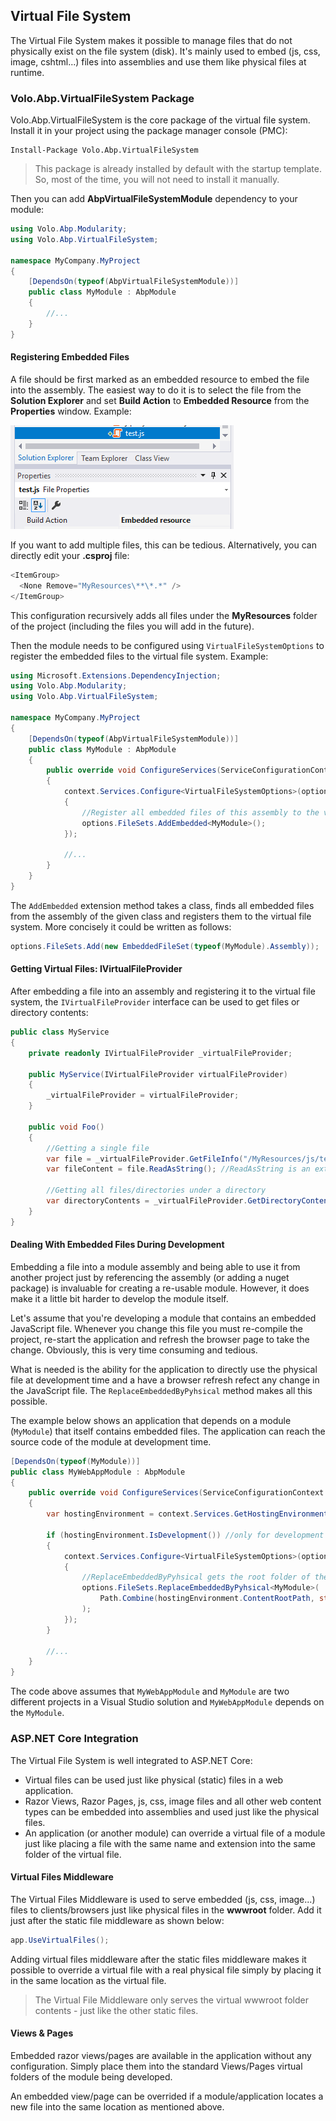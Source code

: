 ## Virtual File System

The Virtual File System makes it possible to manage files that do not physically exist on the file system (disk). It's mainly used to embed (js, css, image, cshtml...) files into assemblies and use them like physical files at runtime.

### Volo.Abp.VirtualFileSystem Package

Volo.Abp.VirtualFileSystem is the core package of the virtual file system. Install it in your project using the package manager console (PMC):

```
Install-Package Volo.Abp.VirtualFileSystem
```

> This package is already installed by default with the startup template. So, most of the time, you will not need to install it manually.

Then you can add **AbpVirtualFileSystemModule** dependency to your module:

```c#
using Volo.Abp.Modularity;
using Volo.Abp.VirtualFileSystem;

namespace MyCompany.MyProject
{
    [DependsOn(typeof(AbpVirtualFileSystemModule))]
    public class MyModule : AbpModule
    {
        //...
    }
}
```

#### Registering Embedded Files

A file should be first marked as an embedded resource to embed the file into the assembly. The easiest way to do it is to select the file from the **Solution Explorer** and set **Build Action** to **Embedded Resource** from the **Properties** window. Example:

![build-action-embedded-resource-sample](images/build-action-embedded-resource-sample.png)

If you want to add multiple files, this can be tedious. Alternatively, you can directly edit your **.csproj** file:

````C#
<ItemGroup>
  <None Remove="MyResources\**\*.*" />
</ItemGroup>
````

This configuration recursively adds all files under the **MyResources** folder of the project (including the files you will add in the future).

Then the module needs to be configured using `VirtualFileSystemOptions` to register the embedded files to the virtual file system. Example:

````C#
using Microsoft.Extensions.DependencyInjection;
using Volo.Abp.Modularity;
using Volo.Abp.VirtualFileSystem;

namespace MyCompany.MyProject
{
    [DependsOn(typeof(AbpVirtualFileSystemModule))]
    public class MyModule : AbpModule
    {
        public override void ConfigureServices(ServiceConfigurationContext context)
        {
            context.Services.Configure<VirtualFileSystemOptions>(options =>
            {
                //Register all embedded files of this assembly to the virtual file system
                options.FileSets.AddEmbedded<MyModule>();
            });

            //...
        }
    }
}
````

The `AddEmbedded` extension method takes a class, finds all embedded files from the assembly of the given class and registers them to the virtual file system. More concisely it could be written as follows:

````C#
options.FileSets.Add(new EmbeddedFileSet(typeof(MyModule).Assembly));
````

#### Getting Virtual Files: IVirtualFileProvider

After embedding a file into an assembly and registering it to the virtual file system, the `IVirtualFileProvider` interface can be used to get files or directory contents:

````C#
public class MyService
{
    private readonly IVirtualFileProvider _virtualFileProvider;

    public MyService(IVirtualFileProvider virtualFileProvider)
    {
        _virtualFileProvider = virtualFileProvider;
    }

    public void Foo()
    {
        //Getting a single file
        var file = _virtualFileProvider.GetFileInfo("/MyResources/js/test.js");
        var fileContent = file.ReadAsString(); //ReadAsString is an extension method of ABP

        //Getting all files/directories under a directory
        var directoryContents = _virtualFileProvider.GetDirectoryContents("/MyResources/js");
    }
}
````

#### Dealing With Embedded Files During Development

Embedding a file into a module assembly and being able to use it from another project just by referencing the assembly (or adding a nuget package) is invaluable for creating a re-usable module. However, it does make it a little bit harder to develop the module itself.

Let's assume that you're developing a module that contains an embedded JavaScript file. Whenever you change this file you must re-compile the project, re-start the application and refresh the browser page to take the change. Obviously, this is very time consuming and tedious.

What is needed is the ability for the application to directly use the physical file at development time and a have a browser refresh refect any change in the JavaScript file. The `ReplaceEmbeddedByPyhsical` method makes all this possible. 

The example below shows an application that depends on a module (`MyModule`) that itself contains embedded files.  The application can reach the source code of the module at development time. 

````C#
[DependsOn(typeof(MyModule))]
public class MyWebAppModule : AbpModule
{
    public override void ConfigureServices(ServiceConfigurationContext context)
    {
        var hostingEnvironment = context.Services.GetHostingEnvironment();

        if (hostingEnvironment.IsDevelopment()) //only for development time
        {
            context.Services.Configure<VirtualFileSystemOptions>(options =>
            {
                //ReplaceEmbeddedByPyhsical gets the root folder of the MyModule project
                options.FileSets.ReplaceEmbeddedByPyhsical<MyModule>(
                    Path.Combine(hostingEnvironment.ContentRootPath, string.Format("..{0}MyModuleProject", Path.DirectorySeparatorChar))
                );
            });
        }

        //...
    }
}
````

The code above assumes that `MyWebAppModule` and `MyModule` are two different projects in a Visual Studio solution and `MyWebAppModule` depends on the `MyModule`.

### ASP.NET Core Integration

The Virtual File System is well integrated to ASP.NET Core:

* Virtual files can be used just like physical (static) files in a web application.
* Razor Views, Razor Pages, js, css, image files and all other web content types can be embedded into assemblies and used just like the physical files.
* An application (or another module) can override a virtual file of a module just like placing a file with the same name and extension into the same folder of the virtual file.

#### Virtual Files Middleware

The Virtual Files Middleware is used to serve embedded (js, css, image...) files to clients/browsers just like physical files in the **wwwroot** folder. Add it just after the static file middleware as shown below:

````C#
app.UseVirtualFiles();
````

Adding virtual files middleware after the static files middleware makes it possible to override a virtual file with a real physical file simply by placing it in the same location as the virtual file.

>The Virtual File Middleware only serves the virtual wwwroot folder contents - just like the other static files.

#### Views & Pages

Embedded razor views/pages are available in the application without any configuration. Simply place them into the standard Views/Pages virtual folders of the module being developed.

An embedded view/page can be overrided if a module/application locates a new file into the same location as mentioned above.
